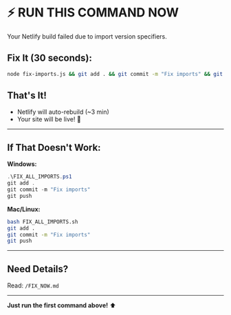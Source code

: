 # ⚡ RUN THIS COMMAND NOW

Your Netlify build failed due to import version specifiers.

## Fix It (30 seconds):

```bash
node fix-imports.js && git add . && git commit -m "Fix imports" && git push
```

## That's It!

- Netlify will auto-rebuild (~3 min)
- Your site will be live! 🎉

---

## If That Doesn't Work:

**Windows:**
```powershell
.\FIX_ALL_IMPORTS.ps1
git add .
git commit -m "Fix imports"
git push
```

**Mac/Linux:**
```bash
bash FIX_ALL_IMPORTS.sh
git add .
git commit -m "Fix imports"
git push
```

---

## Need Details?

Read: `/FIX_NOW.md`

---

**Just run the first command above!** ⬆️
